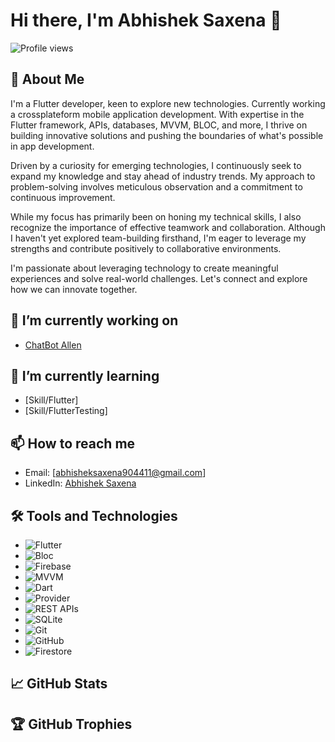 # Hi there, I'm Abhishek Saxena 👋

![Profile views](https://komarev.com/ghpvc/?username=yourusername&color=blue)

## 🚀 About Me
I'm a Flutter developer, keen to explore new technologies. Currently working a crossplateform mobile application development. With expertise in the Flutter framework, APIs, databases, MVVM, BLOC, and more, I thrive on building innovative solutions and pushing the boundaries of what's possible in app development. 

Driven by a curiosity for emerging technologies, I continuously seek to expand my knowledge and stay ahead of industry trends. My approach to problem-solving involves meticulous observation and a commitment to continuous improvement. 

While my focus has primarily been on honing my technical skills, I also recognize the importance of effective teamwork and collaboration. Although I haven't yet explored team-building firsthand, I'm eager to leverage my strengths and contribute positively to collaborative environments.

I'm passionate about leveraging technology to create meaningful experiences and solve real-world challenges. Let's connect and explore how we can innovate together.

## 🔭 I’m currently working on
- [ChatBot Allen]()

## 🌱 I’m currently learning
- [Skill/Flutter]
- [Skill/FlutterTesting]


## 📫 How to reach me
- Email: [abhisheksaxena904411@gmail.com]
- LinkedIn: [Abhishek Saxena](https://www.linkedin.com/in/abhishek-saxena-2aa894223/)


## 🛠️ Tools and Technologies
- ![Flutter](https://img.shields.io/badge/-Flutter-333333?style=flat&logo=flutter)
- ![Bloc](https://img.shields.io/badge/-Bloc-333333?style=flat&logo=bloc)
- ![Firebase](https://img.shields.io/badge/-Firebase-333333?style=flat&logo=firebase)
- ![MVVM](https://img.shields.io/badge/-MVVM-333333?style=flat)
- ![Dart](https://img.shields.io/badge/-Dart-333333?style=flat&logo=dart)
- ![Provider](https://img.shields.io/badge/-Provider-333333?style=flat)
- ![REST APIs](https://img.shields.io/badge/-REST%20APIs-333333?style=flat)
- ![SQLite](https://img.shields.io/badge/-SQLite-333333?style=flat&logo=sqlite)
- ![Git](https://img.shields.io/badge/-Git-333333?style=flat&logo=git)
- ![GitHub](https://img.shields.io/badge/-GitHub-333333?style=flat&logo=github)
- ![Firestore](https://img.shields.io/badge/-Firestore-333333?style=flat&logo=firebase)


## 📈 GitHub Stats


## 🏆 GitHub Trophies
